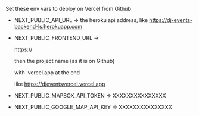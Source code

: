 Set these env vars to deploy on Vercel from Github

- NEXT_PUBLIC_API_URL -> the heroku api address, like https://dj-events-backend-ls.herokuapp.com

- NEXT_PUBLIC_FRONTEND_URL ->

  https://

  then the project name (as it is on Github)

  with .vercel.app at the end

  like https://djeventsvercel.vercel.app

- NEXT_PUBLIC_MAPBOX_API_TOKEN -> XXXXXXXXXXXXXXX

- NEXT_PUBLIC_GOOGLE_MAP_API_KEY -> XXXXXXXXXXXXXXX
